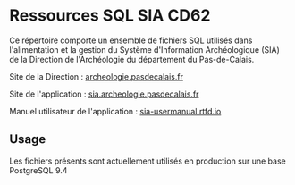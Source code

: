Ressources SQL SIA CD62
========================

Ce répertoire comporte un ensemble de fichiers SQL utilisés dans l'alimentation et la gestion du Système d'Information Archéologique (SIA) de la Direction de l'Archéologie du département du Pas-de-Calais.

Site de la Direction :
[archeologie.pasdecalais.fr](http://archeologie.pasdecalais.fr)

Site de l'application :
[sia.archeologie.pasdecalais.fr](https://sia.archeologie.pasdecalais.fr)

Manuel utilisateur de l'application :
[sia-usermanual.rtfd.io](http://tutorial-sia.rtfd.io//)

Usage
-----

Les fichiers présents sont actuellement utilisés en production sur une base PostgreSQL 9.4
